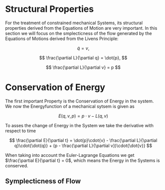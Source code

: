 # Structural Properties
For the treatment of constrained mechanical Systems, its structural properties derived from the Equations of Motion are very important. In this section we will focus on the smplecticness of the flow generated by the Equations of Motions derived from the Livens Principle:

$$
\dot{q}=v, 
$$

$$
\frac{\partial L}{\partial q} = 
            \dot{p},
$$

$$
\frac{\partial L}{\partial v} = p
$$

# Conservation of Energy
The first important Property is the Conservation of Energy in the system.
We now the Energyfunction of a mechanical sytsem is given as

$$
E(q,v,p) = p\cdot{v} - L(q,v)
$$

To asses the change of Energy in the System we take the derivative with respect to time

$$
\frac{\partial E}{\partial t} = \dot{p}\cdot{v} - \frac{\partial L}{\partial q}\cdot{\dot{q}} + (p - \frac{\partial L}{\partial v})\cdot{\dot{v}}
$$

When taking into account the Euler-Lagrange Equations we get $\frac{\partial E}{\partial t} = 0$, which means the Energy in the Systems is conserved.

## Symplecticness of Flow

